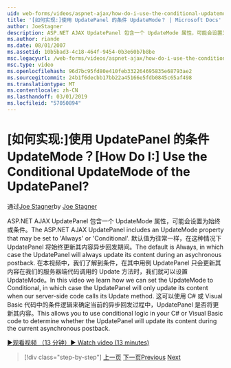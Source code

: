 ```yaml
---
uid: web-forms/videos/aspnet-ajax/how-do-i-use-the-conditional-updatemode-of-the-updatepanel
title: '[如何实现:]使用 UpdatePanel 的条件 UpdateMode？ | Microsoft Docs'
author: JoeStagner
description: ASP.NET AJAX UpdatePanel 包含一个 UpdateMode 属性，可能会设置为始终或条件。 默认值是始终、 在此情况下 UpdatePan...
ms.author: riande
ms.date: 08/01/2007
ms.assetid: 10b5bad3-4c18-464f-9454-0b3e60b7b8be
msc.legacyurl: /web-forms/videos/aspnet-ajax/how-do-i-use-the-conditional-updatemode-of-the-updatepanel
msc.type: video
ms.openlocfilehash: 96d7bc95fd80e410feb332264695835e68793ae2
ms.sourcegitcommit: 24b1f6decbb17bb22a45166e5fdb0845c65af498
ms.translationtype: MT
ms.contentlocale: zh-CN
ms.lasthandoff: 03/01/2019
ms.locfileid: "57050894"
---
```

<a name="how-do-i-use-the-conditional-updatemode-of-the-updatepanel"></a><span data-ttu-id="d4402-105">[如何实现:]使用 UpdatePanel 的条件 UpdateMode？</span><span class="sxs-lookup"><span data-stu-id="d4402-105">[How Do I:] Use the Conditional UpdateMode of the UpdatePanel?</span></span>
====================
<span data-ttu-id="d4402-106">通过[Joe Stagner](https://github.com/JoeStagner)</span><span class="sxs-lookup"><span data-stu-id="d4402-106">by [Joe Stagner](https://github.com/JoeStagner)</span></span>

<span data-ttu-id="d4402-107">ASP.NET AJAX UpdatePanel 包含一个 UpdateMode 属性，可能会设置为始终或条件。</span><span class="sxs-lookup"><span data-stu-id="d4402-107">The ASP.NET AJAX UpdatePanel includes an UpdateMode property that may be set to 'Always' or 'Conditional'.</span></span> <span data-ttu-id="d4402-108">默认值为往常一样，在这种情况下 UpdatePanel 将始终更新其内容异步回发期间。</span><span class="sxs-lookup"><span data-stu-id="d4402-108">The default is Always, in which case the UpdatePanel will always update its content during an asychronous postback.</span></span> <span data-ttu-id="d4402-109">在本视频中，我们了解到条件，在其中用例 UpdatePanel 只会更新其内容在我们的服务器端代码调用的 Update 方法时，我们就可以设置 UpdateMode。</span><span class="sxs-lookup"><span data-stu-id="d4402-109">In this video we learn how we can set the UpdateMode to Conditional, in which case the UpdatePanel will only update its content when our server-side code calls its Update method.</span></span> <span data-ttu-id="d4402-110">这可以使用 C# 或 Visual Basic 代码中的条件逻辑来确定当前的异步回发过程中，UpdatePanel 是否将更新其内容。</span><span class="sxs-lookup"><span data-stu-id="d4402-110">This allows you to use conditional logic in your C# or Visual Basic code to determine whether the UpdatePanel will update its content during the current asynchronous postback.</span></span>

[<span data-ttu-id="d4402-111">&#9654;观看视频 （13 分钟）</span><span class="sxs-lookup"><span data-stu-id="d4402-111">&#9654; Watch video (13 minutes)</span></span>](https://channel9.msdn.com/Blogs/ASP-NET-Site-Videos/how-do-i-use-the-conditional-updatemode-of-the-updatepanel)

> [!div class="step-by-step"]
> <span data-ttu-id="d4402-112">[上一页](how-do-i-determine-whether-an-asynchronous-postback-has-occurred.md)
> [下一页](how-do-i-implement-the-persistent-communications-pattern-with-the-updatepanel.md)</span><span class="sxs-lookup"><span data-stu-id="d4402-112">[Previous](how-do-i-determine-whether-an-asynchronous-postback-has-occurred.md)
[Next](how-do-i-implement-the-persistent-communications-pattern-with-the-updatepanel.md)</span></span>
